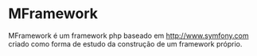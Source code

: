 # MFramework
MFramework é um framework php baseado em http://www.symfony.com criado como forma de estudo da construção de um framework próprio.
